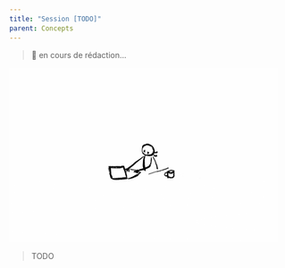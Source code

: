```yaml
---
title: "Session [TODO]"
parent: Concepts
---
```


> 🚧 en cours de rédaction...

![SynApps](../assets/under-progress.gif)


> TODO
